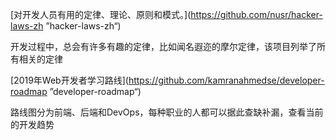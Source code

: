 [对开发人员有用的定律、理论、原则和模式。](https://github.com/nusr/hacker-laws-zh ”hacker-laws-zh“)

开发过程中，总会有许多有趣的定律，比如闻名遐迩的摩尔定律，该项目列举了所有相关的定律

[2019年Web开发者学习路线](https://github.com/kamranahmedse/developer-roadmap ”developer-roadmap“)

路线图分为前端、后端和DevOps，每种职业的人都可以据此查缺补漏，查看当前的开发趋势

